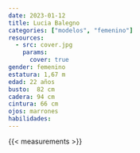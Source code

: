 ```yaml
---
date: 2023-01-12
title: Lucia Balegno
categories: ["modelos", "femenino"]
resources:
  - src: cover.jpg
    params:
      cover: true
gender: femenino
estatura: 1,67 m
edad: 22 años
busto:  82 cm
cadera: 94 cm
cintura: 66 cm
ojos: marrones
habilidades:
---
```


{{< measurements >}}
